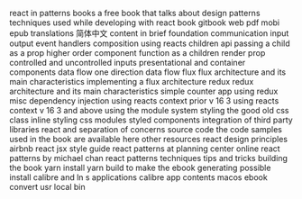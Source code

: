 react in patterns books a free book that talks about design patterns techniques used while developing with react book gitbook web pdf mobi epub translations 简体中文 content in brief foundation communication input output event handlers composition using reacts children api passing a child as a prop higher order component function as a children render prop controlled and uncontrolled inputs presentational and container components data flow one direction data flow flux flux architecture and its main characteristics implementing a flux architecture redux redux architecture and its main characteristics simple counter app using redux misc dependency injection using reacts context prior v 16 3 using reacts context v 16 3 and above using the module system styling the good old css class inline styling css modules styled components integration of third party libraries react and separation of concerns source code the code samples used in the book are available here other resources react design principles airbnb react jsx style guide react patterns at planning center online react patterns by michael chan react patterns techniques tips and tricks building the book yarn install yarn build to make the ebook generating possible install calibre and ln s applications calibre app contents macos ebook convert usr local bin